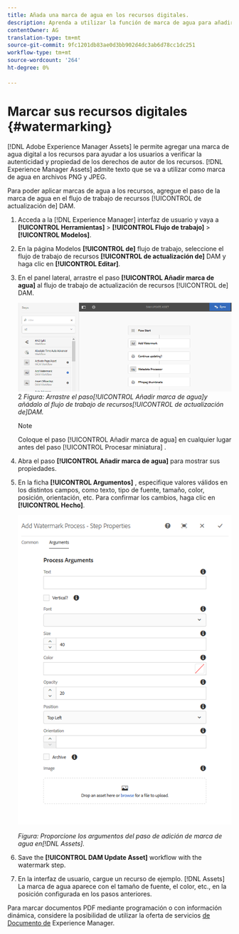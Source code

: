 ```yaml
---
title: Añada una marca de agua en los recursos digitales.
description: Aprenda a utilizar la función de marca de agua para añadir una marca de agua digital a los recursos.
contentOwner: AG
translation-type: tm+mt
source-git-commit: 9fc1201db83ae0d3bb902d4dc3ab6d78cc1dc251
workflow-type: tm+mt
source-wordcount: '264'
ht-degree: 0%

---
```



# Marcar sus recursos digitales {#watermarking}

[!DNL Adobe Experience Manager Assets] le permite agregar una marca de agua digital a los recursos para ayudar a los usuarios a verificar la autenticidad y propiedad de los derechos de autor de los recursos. [!DNL Experience Manager Assets] admite texto que se va a utilizar como marca de agua en archivos PNG y JPEG.

Para poder aplicar marcas de agua a los recursos, agregue el paso de la marca de agua en el flujo de trabajo de recursos [!UICONTROL de actualización de] DAM.

1. Acceda a la [!DNL Experience Manager] interfaz de usuario y vaya a **[!UICONTROL Herramientas]** > **[!UICONTROL Flujo de trabajo]** > **[!UICONTROL Modelos]**.
1. En la página Modelos **[!UICONTROL de]** flujo de trabajo, seleccione el flujo de trabajo de recursos **[!UICONTROL de actualización de]** DAM y haga clic en **[!UICONTROL Editar]**.

1. En el panel lateral, arrastre el paso **[!UICONTROL Añadir marca de agua]** al flujo de trabajo de actualización de recursos [!UICONTROL de] DAM.

   ![Arrastre el paso [!UICONTROL Añadir marca de agua] y añádalo al flujo de trabajo de recursos [!UICONTROL de actualización de] DAM](assets/add_watermark_step_aem_assets.png)2
   *Figura: Arrastre el paso[!UICONTROL Añadir marca de agua]y añádalo al flujo de trabajo de recursos[!UICONTROL de actualización de]DAM.*

   >[!NOTE]
   >
   >Coloque el paso [!UICONTROL Añadir marca de agua] en cualquier lugar antes del paso [!UICONTROL Procesar miniatura] .

1. Abra el paso **[!UICONTROL Añadir marca de agua]** para mostrar sus propiedades.
1. En la ficha **[!UICONTROL Argumentos]** , especifique valores válidos en los distintos campos, como texto, tipo de fuente, tamaño, color, posición, orientación, etc. Para confirmar los cambios, haga clic en **[!UICONTROL Hecho]**.

   ![Proporcione los argumentos en el paso de adición de marca de agua en Recursos](assets/arguments_add_watermark_aem_assets.png)

   *Figura: Proporcione los argumentos del paso de adición de marca de agua en[!DNL Assets].*

1. Save the **[!UICONTROL DAM Update Asset]** workflow with the watermark step.
1. En la interfaz de usuario, cargue un recurso de ejemplo. [!DNL Assets] La marca de agua aparece con el tamaño de fuente, el color, etc., en la posición configurada en los pasos anteriores.

Para marcar documentos PDF mediante programación o con información dinámica, considere la posibilidad de utilizar la oferta de servicios [de Documento de](/help/forms/using/overview-aem-document-services.md) Experience Manager.
